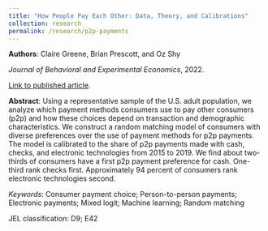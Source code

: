 ```yaml
---
title: "How People Pay Each Other: Data, Theory, and Calibrations"
collection: research
permalink: /research/p2p-payments
---
```


__Authors__: Claire Greene, Brian Prescott, and Oz Shy</span>

_Journal of Behavioral and Experimental Economics_, 2022.

[Link to published article](https://doi.org/10.1016/j.socec.2021.101788).

**Abstract**: Using a representative sample of the U.S. adult population, we analyze which payment methods consumers use to pay other consumers (p2p) and how these choices depend on transaction and demographic characteristics. We construct a random matching model of consumers with diverse preferences over the use of payment methods for p2p payments. The model is calibrated to the share of p2p payments made with cash, checks, and electronic technologies from 2015 to 2019. We find about two-thirds of consumers have a first p2p payment preference for cash. One-third rank checks first. Approximately 94 percent of consumers rank electronic technologies second.

*Keywords*: Consumer payment choice; Person-to-person payments; Electronic payments; Mixed logit; Machine learning; Random matching

JEL classification: D9; E42